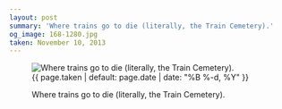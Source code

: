 ```yaml
---
layout: post
summary: 'Where trains go to die (literally, the Train Cemetery).'
og_image: 168-1280.jpg
taken: November 10, 2013
---
```


<figure class="post" data-src="{{ site.assets_url }}/{{ page.og_image }}">
<img alt="Where trains go to die (literally, the Train Cemetery)." sizes="(min-width: 700px) 50vw, calc(100vw - 2rem)" src="{{ site.assets_url }}/168-640.jpg" srcset="{{ site.assets_url }}/168-1280.jpg 1280w, {{ site.assets_url }}/168-960.jpg 960w, {{ site.assets_url }}/168-640.jpg 640w, {{ site.assets_url }}/168-320.jpg 320w"/>
<figcaption>
<time>{{ page.taken | default: page.date | date: "%B %-d, %Y" }}</time>
<p>Where trains go to die (literally, the Train Cemetery).</p>
</figcaption>
</figure>
